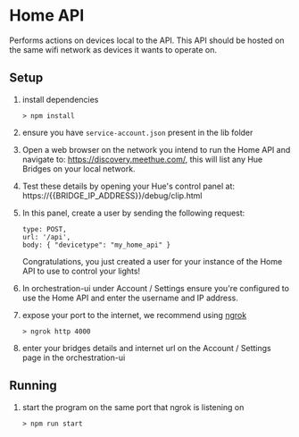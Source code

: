 # Home API

Performs actions on devices local to the API. This API should be hosted on the same wifi network as devices it wants to operate on.

## Setup
1. install dependencies
	```
	> npm install
	```

1. ensure you have `service-account.json` present in the lib folder

1. Open a web browser on the network you intend to run the Home API and navigate to: https://discovery.meethue.com/, this will list any Hue Bridges on your local network.

1. Test these details by opening your Hue's control panel at: https://{{BRIDGE_IP_ADDRESS}}/debug/clip.html

1. In this panel, create a user by sending the following request:
	```
	type: POST,
	url: '/api',
	body: { "devicetype": "my_home_api" }
	```
	Congratulations, you just created a user for your instance of the Home API to use to control your lights!

1. In orchestration-ui under Account / Settings ensure you're configured to use the Home API and enter the username and IP address.

1. expose your port to the internet, we recommend using [ngrok](https://ngrok.com/)
	```
	> ngrok http 4000
	```

5. enter your bridges details and internet url on the Account / Settings page in the orchestration-ui


## Running

1. start the program on the same port that ngrok is listening on
	```
	> npm run start
	```
